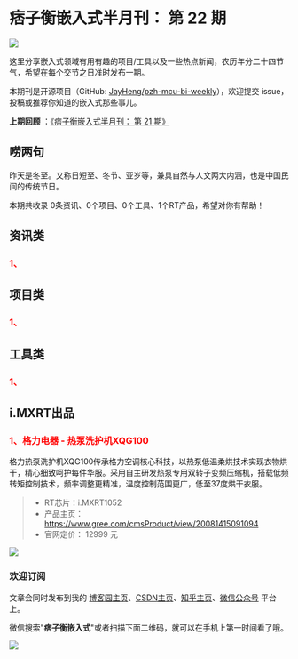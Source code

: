 # 痞子衡嵌入式半月刊： 第 22 期

![](http://henjay724.com/image/cnblogs/pzh_mcu_bi_weekly.PNG)

这里分享嵌入式领域有用有趣的项目/工具以及一些热点新闻，农历年分二十四节气，希望在每个交节之日准时发布一期。

本期刊是开源项目（GitHub: [JayHeng/pzh-mcu-bi-weekly](https://github.com/JayHeng/pzh-mcu-bi-weekly)），欢迎提交 issue，投稿或推荐你知道的嵌入式那些事儿。

**上期回顾** ：[《痞子衡嵌入式半月刊： 第 21 期》](https://www.cnblogs.com/henjay724/p/14105847.html)

## 唠两句

昨天是冬至。又称日短至、冬节、亚岁等，兼具自然与人文两大内涵，也是中国民间的传统节日。

本期共收录 0条资讯、0个项目、0个工具、1个RT产品，希望对你有帮助！

## 资讯类

### <font color="red">1、</font>


## 项目类

### <font color="red">1、</font>


## 工具类

### <font color="red">1、</font>


## i.MXRT出品

### <font color="red">1、格力电器 - 热泵洗护机XQG100</font>

格力热泵洗护机XQG100传承格力空调核心科技，以热泵低温柔烘技术实现衣物烘干，精心细致呵护每件华服。采用自主研发热泵专用双转子变频压缩机，搭载低频转矩控制技术，频率调整更精准，温度控制范围更广，低至37度烘干衣服。

> * RT芯片：i.MXRT1052   
> * 产品主页： https://www.gree.com/cmsProduct/view/20081415091094  
> * 官网定价： 12999 元  

![](http://henjay724.com/image/biweekly/gree_XQG100.PNG)

### 欢迎订阅

文章会同时发布到我的 [博客园主页](https://www.cnblogs.com/henjay724/)、[CSDN主页](https://blog.csdn.net/henjay724)、[知乎主页](https://www.zhihu.com/people/henjay724)、[微信公众号](http://weixin.sogou.com/weixin?type=1&query=痞子衡嵌入式) 平台上。

微信搜索"__痞子衡嵌入式__"或者扫描下面二维码，就可以在手机上第一时间看了哦。

![](http://henjay724.com/image/github/pzhMcu_qrcode_258x258.jpg)

